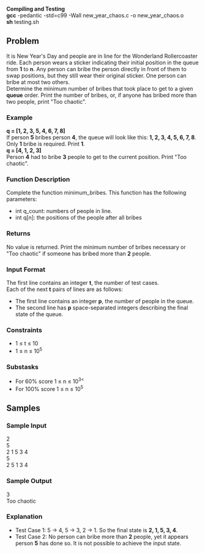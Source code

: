 <b>Compiling and Testing</b><br>
<b>gcc</b> -pedantic -std=c99 -Wall new_year_chaos.c -o new_year_chaos.o<br>
<b>sh</b> testing.sh

<h2>Problem</h2>
It is New Year's Day and people are in line for the Wonderland Rollercoaster ride. Each person wears a sticker indicating their initial position in the queue from <b>1</b> to <b>n</b>. Any person can bribe the person directly in front of them to swap positions, but they still wear their original sticker. One person can bribe at most two others.<br>
Determine the minimum number of bribes that took place to get to a given <b>queue</b> order. Print the number of bribes, or, if anyone has bribed more than two people, print "Too chaotic".<br>

<h3>Example</h3>
<b>q = [1, 2, 3, 5, 4, 6, 7, 8]</b><br>
If person <b>5</b> bribes person <b>4</b>, the queue will look like this: <b>1, 2, 3, 4, 5, 6, 7, 8</b>. Only <b>1</b> bribe is required. Print <b>1</b>.<br>
<b>q = [4, 1, 2, 3]</b><br>
Person <b>4</b> had to bribe <b>3</b> people to get to the current position. Print "Too chaotic".<br>

<h3>Function Description</h3>
Complete the function minimum_bribes. This function has the following parameters:
<ul>
    <li>int q_count: numbers of people in line.</li>
    <li>int q[n]: the positions of the people after all bribes</li>
</ul>

<h3>Returns</h3>
No value is returned. Print the minimum number of bribes necessary or "Too chaotic" if someone has bribed more than <b>2</b> people.

<h3>Input Format</h3>
The first line contains an integer <b>t</b>, the number of test cases.<br>
Each of the next <b>t</b> pairs of lines are as follows:
<ul>
    <li>The first line contains an integer <b>p</b>, the number of people in the queue.</li>
    <li>The second line has <b>p</b> space-separated integers describing the final state of the queue.</li>
</ul>

<h3>Constraints</h3>
<ul>
    <li>1 &#8804; t &#8804; 10</li>
    <li>1 &#8804; n &#8804; 10<sup>5</li>
</ul>

<h3>Substasks</h3>
<ul>
    <li>For 60% score 1 &#8804; n &#8804; 10<sup>3<</li>
    <li>For 100% score 1 &#8804; n &#8804; 10<sup>5</li>
</ul>

<h2>Samples</h2>
<h3>Sample Input</h3>
2<br>
5<br>
2 1 5 3 4<br>
5<br>
2 5 1 3 4

<h3>Sample Output</h3>
3<br>
Too chaotic

<h3>Explanation</h3>
<ul>
    <li>Test Case 1: 5 &rarr; 4, 5 &rarr; 3, 2 &rarr; 1. So the final state is <b>2, 1, 5, 3, 4</b>.</li>
    <li>Test Case 2: No person can bribe more than <b>2</b> people, yet it appears person <b>5</b> has done so. It is not possible to achieve the input state.</li>
</ul>